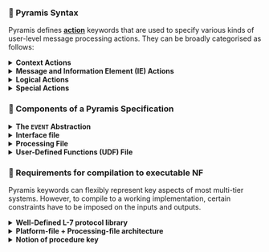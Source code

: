 ### 📌 Pyramis Syntax
Pyramis defines <ins><strong>action</strong></ins> keywords that are used to specify various kinds of user-level message processing actions. They can be broadly categorised as follows:
<details>
<summary> <strong>Context Actions</strong></summary>
 Pyramis supports the notion of contexts that store application state. Contexts are always persistent
 and are stored in <code>std::map<></code> as specified by the user.
 
 <code>STORE(__in_map_name, __at_map_key, __at_map_struct_attribute, __value)</code>
 <ul>
  <li>The <strong>STORE</strong> action is used to indicate storage of a value in a map. </li>
  <li>In Pyramis, every map has an associated map struct that contains every attribute specified to be accessed or stored in it.</li>
 </ul>

 <code>LOOKUP(__and_store_in_ident, __from_map_name, __key, __attribute_of_map_struct)</code>
</details>

<details>
<summary> <strong>Message and Information Element (IE) Actions</strong></summary>
</details>

<details>
<summary> <strong>Logical Actions</strong></summary>
</details>

<details>
<summary> <strong>Special Actions</strong></summary>
</details>

### 📖 Components of a Pyramis Specification
<details>
<summary> <strong>The <code>EVENT</code> Abstraction</strong></summary>
 The Pyramis <strong>EVENT</strong> encapsulates processing actions that must occur on receipt of a message or on timer-expiry. All <strong>EVENT</strong>s must be defined in the processing file.
</details>
 
<details>
<summary> <strong>Interface file</strong></summary>
  The <strong>interface file</strong> is a json file that describes the architecture of your multi-tier system in terms of individual nodes and their <ins>interface descriptions</ins>.
  The interface file has a <a href="https://github.com/armaanchowfin/pyramis/blob/master/examples/login-system/interfaces.json">fixed format </a>, enforced by the compiler. 
  Among other configuration options, it specifies peer nodes and protocols which are used by the compiler to validate the flow of message `SEND`s, and also help in the subsequent generation of the platform file.

</details>

<details>
<summary> <strong>Processing File</strong></summary>
 In this file, written separately for each node in the system, the developer writes the logic
for processing incoming messages at the node.
</details>

<details>
<summary> <strong>User-Defined Functions (UDF) File</strong></summary>
</details>


### 📖 Requirements for compilation to executable NF

Pyramis keywords can flexibly represent key aspects of most multi-tier systems. However, to compile to a working implementation, certain constraints have to be imposed on the inputs and outputs.
  
<details>
<summary> <strong>Well-Defined L-7 protocol library</strong></summary>
  Pyramis supports multitier systems using the NGAP and HTTP L-7 protocols out of the box. However, rolling your own application-layer protocol would have to meet certain requirements: 

- Valid messages for custom protocols must be implemented as complete C/C++ structs. These files may be stored in a `utils` directory in the your root folder.
- HTTP messages must represent and access their payload strings as attributes of nlohmann::json objects. We provide an HTTP library for this purpose.
- All char arrays are interpreted as C++ `std::vector<char>`. Strings, if any, must be null-terminated.
</details>

<details>
<summary> <strong>Platform-file + Processing-file architecture</strong></summary>
  Where a platform file triggers kernel networking actions, and the processing file performs user-level message-processing actions

- In the current implementation, a C++ user-level processing file is generated from the Pyramis specification.
- In the current implementation, a multithreaded, asynchronous epoll-based platform.cpp file is generated that declares an entry point into the user-level processing code.
</details>

<details>
<summary> <strong>Notion of procedure key</strong></summary>
  The NF must generate a unique procedure key for each instance of procedure. Procedure may be simple (login request-response) or complex (SMF session-establishment). Complexity arises due to the requirement of demultiplexing messages received at a single interface to the correct message handler. The notion of "key" and its supporting `fd_to_key_map` and `key_to_fd_map` are implementation-specific constructs that enable this message demultiplexing.

- `procedure_key` is used by the NF application to maintain a synchronous message-processing flow despite asynchronous message ingress at an NF
- A single NF independently initiates procedure requests.
  </details>
